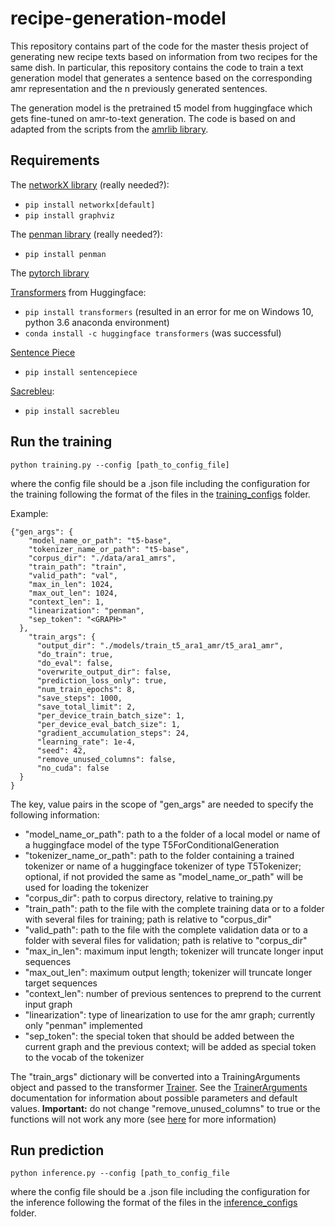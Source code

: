 # recipe-generation-model

This repository contains part of the code for the master thesis project of generating new recipe texts based on information from two recipes for the same dish. In particular, this repository contains the code to train a text generation model that generates a sentence based on the corresponding amr representation and the n previously generated sentences. 

The generation model is the pretrained t5 model from huggingface which gets fine-tuned on amr-to-text generation. The code is based on and adapted from the scripts from the [amrlib library](https://github.com/bjascob/amrlib).

## Requirements 
The [networkX library](https://networkx.org/documentation/stable/index.html) (really needed?):
* `pip install networkx[default]`
* `pip install graphviz`

The [penman library](https://github.com/goodmami/penman/) (really needed?):
* `pip install penman`

The [pytorch library](https://pytorch.org/get-started/locally/)

[Transformers](https://huggingface.co/docs/transformers/installation#install-with-conda) from Huggingface:
* `pip install transformers` (resulted in an error for me on Windows 10, python 3.6 anaconda environment)
* `conda install -c huggingface transformers` (was successful)

[Sentence Piece](https://github.com/google/sentencepiece#installation)
* `pip install sentencepiece`

[Sacrebleu](https://github.com/mjpost/sacrebleu):
* `pip install sacrebleu`


## Run the training

`python training.py --config [path_to_config_file]`

where the config file should be a .json file including the configuration for the training following the format of the files in the [training_configs](https://github.com/interactive-cookbook/recipe-generation-model/tree/main/training_configs) folder. 

Example: 
```
{"gen_args": {
    "model_name_or_path": "t5-base",
    "tokenizer_name_or_path": "t5-base",
    "corpus_dir": "./data/ara1_amrs",
    "train_path": "train",
    "valid_path": "val",
    "max_in_len": 1024,
    "max_out_len": 1024,
    "context_len": 1,
    "linearization": "penman",
    "sep_token": "<GRAPH>"
  },
    "train_args": {
      "output_dir": "./models/train_t5_ara1_amr/t5_ara1_amr",
      "do_train": true,
      "do_eval": false,
      "overwrite_output_dir": false,
      "prediction_loss_only": true,
      "num_train_epochs": 8,
      "save_steps": 1000,
      "save_total_limit": 2,
      "per_device_train_batch_size": 1,
      "per_device_eval_batch_size": 1,
      "gradient_accumulation_steps": 24,
      "learning_rate": 1e-4,
      "seed": 42,
      "remove_unused_columns": false,
      "no_cuda": false
  }
}
```
The key, value pairs in the scope of "gen_args" are needed to specify the following information:
* "model_name_or_path": path to a the folder of a local model or name of a huggingface model of the type T5ForConditionalGeneration
* "tokenizer_name_or_path": path to the folder containing a trained tokenizer or name of a huggingface tokenizer of type T5Tokenizer; optional, if not provided the same as "model_name_or_path" will be used for loading the tokenizer
* "corpus_dir": path to corpus directory, relative to training.py
* "train_path": path to the file with the complete training data or to a folder with several files for training; path is relative to "corpus_dir"
* "valid_path": path to the file with the complete validation data or to a folder with several files for validation; path is relative to "corpus_dir"
* "max_in_len": maximum input length; tokenizer will truncate longer input sequences
* "max_out_len": maximum output length; tokenizer will truncate longer target sequences
* "context_len": number of previous sentences to preprend to the current input graph
* "linearization": type of linearization to use for the amr graph; currently only "penman" implemented
* "sep_token": the special token that should be added between the current graph and the previous context; will be added as special token to the vocab of the tokenizer

The "train_args" dictionary will be converted into a TrainingArguments object and passed to the transformer [Trainer](https://huggingface.co/docs/transformers/main_classes/trainer#trainer). See the [TrainerArguments](https://huggingface.co/docs/transformers/main_classes/trainer#transformers.TrainingArguments) documentation for information about possible parameters and default values. 
**Important:** do not change "remove_unused_columns" to true or the functions will not work any more (see [here](https://github.com/huggingface/transformers/issues/9520) for more information)

## Run prediction

`python inference.py --config [path_to_config_file`

where the config file should be a .json file including the configuration for the inference following the format of the files in the [inference_configs](https://github.com/interactive-cookbook/recipe-generation-model/tree/main/inference_configs) folder. 
